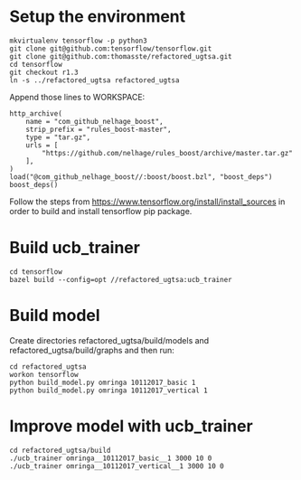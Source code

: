 # Setup the environment
```
mkvirtualenv tensorflow -p python3
git clone git@github.com:tensorflow/tensorflow.git
git clone git@github.com:thomasste/refactored_ugtsa.git
cd tensorflow
git checkout r1.3
ln -s ../refactored_ugtsa refactored_ugtsa
```

Append those lines to WORKSPACE:
```
http_archive(
    name = "com_github_nelhage_boost",
    strip_prefix = "rules_boost-master",
    type = "tar.gz",
    urls = [
        "https://github.com/nelhage/rules_boost/archive/master.tar.gz"
    ],
)
load("@com_github_nelhage_boost//:boost/boost.bzl", "boost_deps")
boost_deps()
```

Follow the steps from https://www.tensorflow.org/install/install_sources in order to build and install tensorflow pip package.

# Build ucb_trainer
```
cd tensorflow
bazel build --config=opt //refactored_ugtsa:ucb_trainer
```

# Build model
Create directories refactored_ugtsa/build/models and refactored_ugtsa/build/graphs and then run:
```
cd refactored_ugtsa
workon tensorflow
python build_model.py omringa 10112017_basic 1
python build_model.py omringa 10112017_vertical 1
```

# Improve model with ucb_trainer
```
cd refactored_ugtsa/build
./ucb_trainer omringa__10112017_basic__1 3000 10 0
./ucb_trainer omringa__10112017_vertical__1 3000 10 0
```